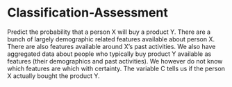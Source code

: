 # Classification-Assessment
Predict the probability that a person X will buy a product Y. There are a bunch of largely demographic related features available about person X. There are also features available around X’s past activities. We also have aggregated data about people who typically buy product Y available as features (their demographics and past activities). We however do not know which features are which with certainty. The variable C tells us if the person X actually bought the product Y. 
